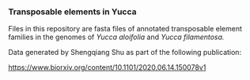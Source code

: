 ### Transposable elements in **Yucca**

Files in this repository are fasta files of annotated transposable element families in the genomes of *Yucca aloifolia* and *Yucca filamentosa.* 

Data generated by Shengqiang Shu as part of the following publication:

https://www.biorxiv.org/content/10.1101/2020.06.14.150078v1


